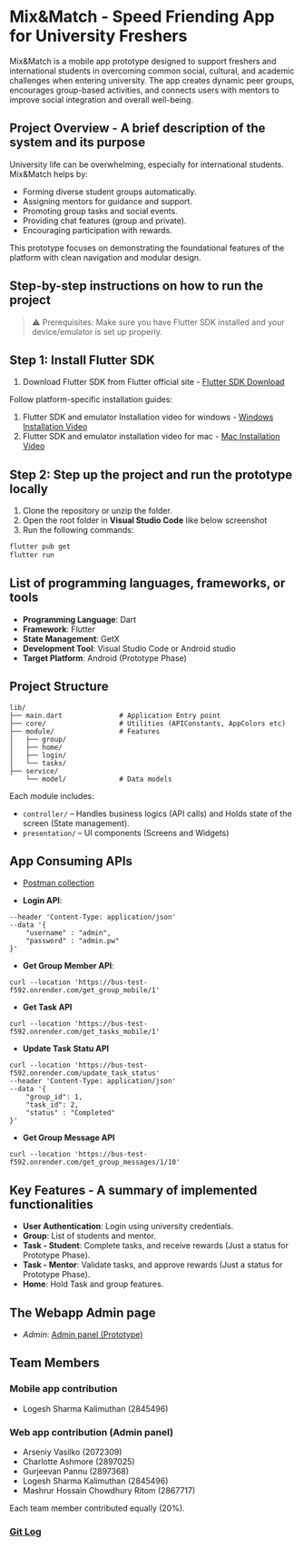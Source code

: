 # Mix&Match - Speed Friending App for University Freshers

Mix&Match is a mobile app prototype designed to support freshers and international students in overcoming common social, cultural, and academic challenges when entering university. The app creates dynamic peer groups, encourages group-based activities, and connects users with mentors to improve social integration and overall well-being.

## Project Overview - A brief description of the system and its purpose

University life can be overwhelming, especially for international students. Mix&Match helps by:
- Forming diverse student groups automatically.
- Assigning mentors for guidance and support.
- Promoting group tasks and social events.
- Providing chat features (group and private).
- Encouraging participation with rewards.

This prototype focuses on demonstrating the foundational features of the platform with clean navigation and modular design.


## Step-by-step instructions on how to run the project

> ⚠️ Prerequisites: Make sure you have Flutter SDK installed and your device/emulator is set up properly.

## Step 1: Install Flutter SDK

1. Download Flutter SDK from Flutter official site - [Flutter SDK Download](https://docs.flutter.dev/release/archive)

Follow platform-specific installation guides:
1. Flutter SDK and emulator Installation video for windows - [Windows Installation Video](https://www.youtube.com/watch?v=VFDbZk2xhO4)
2. Flutter SDK and emulator installation video for mac - [Mac Installation Video](https://www.youtube.com/watch?v=QG9bw4rWqrg)

## Step 2: Step up the project and run the prototype locally

1. Clone the repository or unzip the folder.
2. Open the root folder in **Visual Studio Code** like below screenshot
3. Run the following commands:

```bash
flutter pub get
flutter run
```

## List of programming languages, frameworks, or tools

- **Programming Language**: Dart
- **Framework**: Flutter
- **State Management**: GetX
- **Development Tool**: Visual Studio Code or Android studio
- **Target Platform**: Android (Prototype Phase)


## Project Structure

```
lib/
├── main.dart              # Application Entry point
├── core/                  # Utilities (APIConstants, AppColors etc)
├── module/                # Features
│   ├── group/             
│   ├── home/
│   ├── login/
│   └── tasks/
├── service/                
    └── model/             # Data models
```

Each module includes:
- `controller/` – Handles business logics (API calls) and Holds state of the screen (State management).
- `presentation/` – UI components (Screens and Widgets)

## App Consuming APIs

- [Postman collection](https://github.com/Logeshsharma/bus-assignment2-moibleapp-prototype/blob/main/BusAssignment2-MobileAPIs.postman_collection.json)

- **Login API**:

```curl --location 'https://bus-test-f592.onrender.com/login_mobile' 
--header 'Content-Type: application/json' 
--data '{
    "username" : "admin",
    "password" : "admin.pw"
}'
```

- **Get Group Member API**:

```
curl --location 'https://bus-test-f592.onrender.com/get_group_mobile/1'
```

- **Get Task API**

```
curl --location 'https://bus-test-f592.onrender.com/get_tasks_mobile/1'
```

- **Update Task Statu API**

```
curl --location 'https://bus-test-f592.onrender.com/update_task_status' 
--header 'Content-Type: application/json' 
--data '{
    "group_id": 1,
    "task_id": 2,
    "status" : "Completed"
}'
```

- **Get Group Message API**
```
curl --location 'https://bus-test-f592.onrender.com/get_group_messages/1/10'
```


## Key Features - A summary of implemented functionalities

- **User Authentication**: Login using university credentials.
- **Group**: List of students and mentor.
- **Task - Student**: Complete tasks, and receive rewards (Just a status for Prototype Phase).
- **Task - Mentor**: Validate tasks, and approve rewards (Just a status for Prototype Phase).
- **Home**: Hold Task and group features.

## The Webapp Admin page

- *Admin*: [Admin panel (Prototype)](https://bus-test-f592.onrender.com/)


## Team Members

### Mobile app contribution 

- Logesh Sharma Kalimuthan (2845496) 

### Web app contribution (Admin panel)

- Arseniy Vasilko (2072309)
- Charlotte Ashmore (2897025)
- Gurjeevan Pannu (2897368)
- Logesh Sharma Kalimuthan (2845496) 
- Mashrur Hossain Chowdhury Ritom (2867717)

Each team member contributed equally (20%).

### [Git Log](https://github.com/Logeshsharma/bus-assignment2-moibleapp-prototype/blob/main/git-log.txt)




